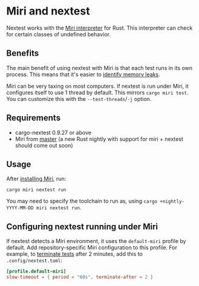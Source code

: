 # Miri and nextest

Nextest works with the [Miri interpreter](https://github.com/rust-lang/miri) for Rust. This interpreter can check for certain classes of undefined behavior.

## Benefits

The main benefit of using nextest with Miri is that each test runs in its own process. This means that it's easier to [identify memory leaks](https://github.com/rust-lang/miri/issues/1481).

Miri can be very taxing on most computers. If nextest is run under Miri, it configures itself to use 1 thread by default. This mirrors `cargo miri test`. You can customize this with the `--test-threads`/`-j` option.

## Requirements

- cargo-nextest 0.9.27 or above
- Miri from [master](https://github.com/rust-lang/miri) (a new Rust nightly with support for miri + nextest should come out soon)

## Usage

After [installing Miri](https://github.com/rust-lang/miri#using-miri), run:

```
cargo miri nextest run
```

You may need to specify the toolchain to run as, using `cargo +nightly-YYYY-MM-DD miri nextest run`.

## Configuring nextest running under Miri

If nextest detects a Miri environment, it uses the `default-miri` profile by default. Add repository-specific Miri configuration to this profile. For example, to [terminate tests](slow-tests.md#terminating-tests-after-a-timeout) after 2 minutes, add this to `.config/nextest.toml`:

```toml
[profile.default-miri]
slow-timeout = { period = "60s", terminate-after = 2 }
```
